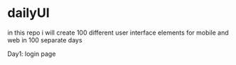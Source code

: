 # dailyUI
in this repo i will create 100 different user interface elements for mobile and web in 100 separate days

Day1: login page 
